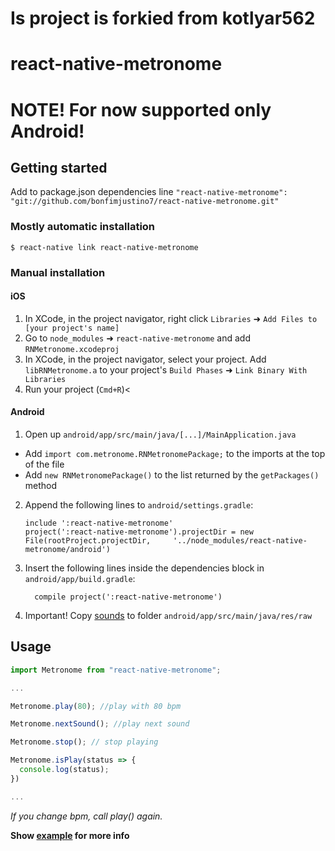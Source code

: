 # Is project is forkied from kotlyar562
# react-native-metronome

# NOTE! For now supported only Android!

## Getting started

Add to package.json dependencies line
`"react-native-metronome": "git://github.com/bonfimjustino7/react-native-metronome.git"`

### Mostly automatic installation

`$ react-native link react-native-metronome`

### Manual installation

#### iOS

1. In XCode, in the project navigator, right click `Libraries` ➜ `Add Files to [your project's name]`
2. Go to `node_modules` ➜ `react-native-metronome` and add `RNMetronome.xcodeproj`
3. In XCode, in the project navigator, select your project. Add `libRNMetronome.a` to your project's `Build Phases` ➜ `Link Binary With Libraries`
4. Run your project (`Cmd+R`)<

#### Android

1. Open up `android/app/src/main/java/[...]/MainApplication.java`

- Add `import com.metronome.RNMetronomePackage;` to the imports at the top of the file
- Add `new RNMetronomePackage()` to the list returned by the `getPackages()` method

2. Append the following lines to `android/settings.gradle`:
   ```
   include ':react-native-metronome'
   project(':react-native-metronome').projectDir = new File(rootProject.projectDir, 	'../node_modules/react-native-metronome/android')
   ```
3. Insert the following lines inside the dependencies block in `android/app/build.gradle`:
   ```
     compile project(':react-native-metronome')
   ```
4. Important! Copy [sounds](https://github.com/kotlyar562/react-native-metronome/tree/master/example/android/app/src/main/res/raw) to folder `android/app/src/main/java/res/raw`

## Usage

```javascript
import Metronome from "react-native-metronome";

...

Metronome.play(80); //play with 80 bpm

Metronome.nextSound(); //play next sound

Metronome.stop(); // stop playing

Metronome.isPlay(status => {
  console.log(status);
})

...
```

_If you change bpm, call play() again._

**Show [example](https://github.com/kotlyar562/react-native-metronome/tree/master/example) for more info**
